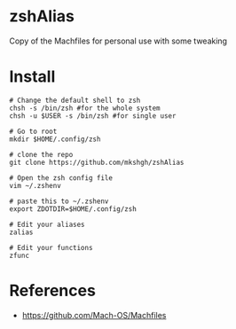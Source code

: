 # zshAlias
  Copy of the Machfiles for personal use with some tweaking


# Install

    # Change the default shell to zsh
    chsh -s /bin/zsh #for the whole system
    chsh -u $USER -s /bin/zsh #for single user

    # Go to root
    mkdir $HOME/.config/zsh
    
    # clone the repo
    git clone https://github.com/mkshgh/zshAlias
    
    # Open the zsh config file
    vim ~/.zshenv
    
    # paste this to ~/.zshenv
    export ZDOTDIR=$HOME/.config/zsh

    # Edit your aliases
    zalias

    # Edit your functions
    zfunc

# References
- https://github.com/Mach-OS/Machfiles 